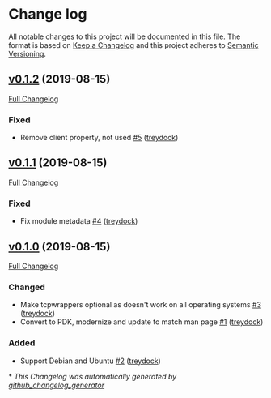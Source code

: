 # Change log

All notable changes to this project will be documented in this file. The format is based on [Keep a Changelog](http://keepachangelog.com/en/1.0.0/) and this project adheres to [Semantic Versioning](http://semver.org).

## [v0.1.2](https://github.com/treydock/puppet-module-conman/tree/v0.1.2) (2019-08-15)

[Full Changelog](https://github.com/treydock/puppet-module-conman/compare/v0.1.1...v0.1.2)

### Fixed

- Remove client property, not used [\#5](https://github.com/treydock/puppet-module-conman/pull/5) ([treydock](https://github.com/treydock))

## [v0.1.1](https://github.com/treydock/puppet-module-conman/tree/v0.1.1) (2019-08-15)

[Full Changelog](https://github.com/treydock/puppet-module-conman/compare/v0.1.0...v0.1.1)

### Fixed

- Fix module metadata [\#4](https://github.com/treydock/puppet-module-conman/pull/4) ([treydock](https://github.com/treydock))

## [v0.1.0](https://github.com/treydock/puppet-module-conman/tree/v0.1.0) (2019-08-15)

[Full Changelog](https://github.com/treydock/puppet-module-conman/compare/4d11c10987c6db0eadafe78a9ace2dd64dc23e66...v0.1.0)

### Changed

- Make tcpwrappers optional as doesn't work on all operating systems [\#3](https://github.com/treydock/puppet-module-conman/pull/3) ([treydock](https://github.com/treydock))
- Convert to PDK, modernize and update to match man page [\#1](https://github.com/treydock/puppet-module-conman/pull/1) ([treydock](https://github.com/treydock))

### Added

- Support Debian and Ubuntu [\#2](https://github.com/treydock/puppet-module-conman/pull/2) ([treydock](https://github.com/treydock))



\* *This Changelog was automatically generated by [github_changelog_generator](https://github.com/skywinder/Github-Changelog-Generator)*

